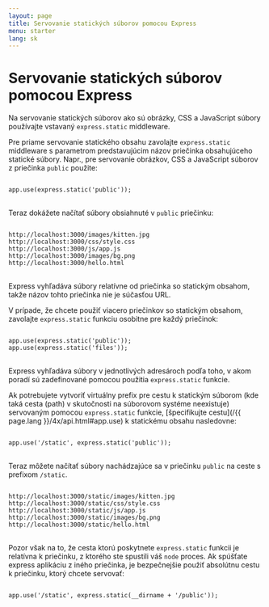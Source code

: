 ```yaml
---
layout: page
title: Servovanie statických súborov pomocou Express
menu: starter
lang: sk
---
```

<!---
 Copyright (c) 2016 StrongLoop, IBM, and Express Contributors
 License: MIT
-->

# Servovanie statických súborov pomocou Express

Na servovanie statických súborov ako sú obrázky, CSS a JavaScript súbory používajte vstavaný `express.static` middleware.

Pre priame servovanie statického obsahu zavolajte `express.static` middleware s parametrom predstavujúcim názov priečinka obsahujúceho statické súbory. Napr., pre servovanie obrázkov, CSS a JavaScript súborov z priečinka `public` použite:

<pre>
<code class="language-javascript" translate="no">
app.use(express.static('public'));
</code>
</pre>

Teraz dokážete načítať súbory obsiahnuté v `public` priečinku:

<pre>
<code class="plain-text" translate="no">
http://localhost:3000/images/kitten.jpg
http://localhost:3000/css/style.css
http://localhost:3000/js/app.js
http://localhost:3000/images/bg.png
http://localhost:3000/hello.html
</code>
</pre>

<div class="doc-box doc-info">
Express vyhľadáva súbory relatívne od priečinka so statickým obsahom, takže názov tohto priečinka nie je súčasťou URL.
</div>

V prípade, že chcete použiť viacero priečinkov so statickým obsahom, zavolajte `express.static` funkciu osobitne pre každý priečinok:

<pre>
<code class="language-javascript" translate="no">
app.use(express.static('public'));
app.use(express.static('files'));
</code>
</pre>

Express vyhľadáva súbory v jednotlivých adresároch podľa toho, v akom poradí sú zadefinované pomocou použitia `express.static` funkcie.

Ak potrebujete vytvoriť virtuálny prefix pre cestu k statickým súborom (kde taká cesta (path) v skutočnosti na súborovom systéme neexistuje) servovaným pomocou `express.static` funkcie, [špecifikujte cestu](/{{ page.lang }}/4x/api.html#app.use) k statickému obsahu nasledovne:

<pre>
<code class="language-javascript" translate="no">
app.use('/static', express.static('public'));
</code>
</pre>

Teraz môžete načítať súbory nachádzajúce sa v priečinku `public` na ceste s prefixom `/static`.

<pre>
<code class="plain-text" translate="no">
http://localhost:3000/static/images/kitten.jpg
http://localhost:3000/static/css/style.css
http://localhost:3000/static/js/app.js
http://localhost:3000/static/images/bg.png
http://localhost:3000/static/hello.html
</code>
</pre>

Pozor však na to, že cesta ktorú poskytnete `express.static` funkcii je relatívna k priečinku, z ktorého ste spustili váš `node` proces. Ak spúšťate express aplikáciu z iného priečinka, je bezpečnejšie použiť absolútnu cestu k priečinku, ktorý chcete servovať:

<pre>
<code class="language-javascript" translate="no">
app.use('/static', express.static(__dirname + '/public'));
</code>
</pre>
